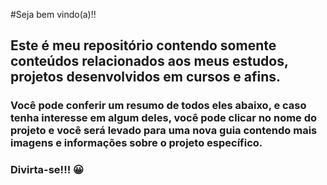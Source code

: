 #Seja bem vindo(a)!! 

## Este é meu repositório contendo somente conteúdos relacionados aos meus estudos, projetos desenvolvidos em cursos e afins.

### Você pode conferir um resumo de todos eles abaixo, e caso tenha interesse em algum deles, você pode clicar no nome do projeto e você será levado para uma nova guia contendo mais imagens e informações sobre o projeto específico.

### Divirta-se!!! 😀

